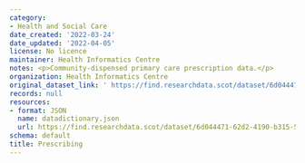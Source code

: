 ```yaml
---
category:
- Health and Social Care
date_created: '2022-03-24'
date_updated: '2022-04-05'
license: No licence
maintainer: Health Informatics Centre
notes: <p>Community-dispensed primary care prescription data.</p>
organization: Health Informatics Centre
original_dataset_link: ' https://find.researchdata.scot/dataset/6d044471-62d2-4190-b315-503f77d33ef2'
records: null
resources:
- format: JSON
  name: datadictionary.json
  url: https://find.researchdata.scot/dataset/6d044471-62d2-4190-b315-503f77d33ef2/resource/6d044471-62d2-4190-b315-503f77d33ef2/download/datadictionary.json
schema: default
title: Prescribing
---
```

